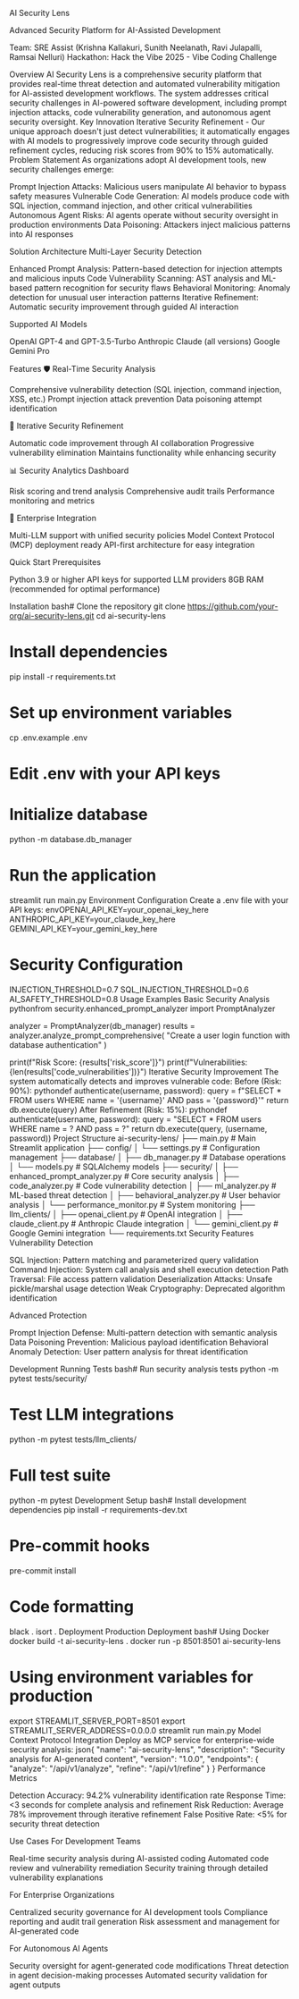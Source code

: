 AI Security Lens

Advanced Security Platform for AI-Assisted Development

Team: SRE Assist (Krishna Kallakuri, Sunith Neelanath, Ravi Julapalli, Ramsai Nelluri)
Hackathon: Hack the Vibe 2025 - Vibe Coding Challenge


Overview
AI Security Lens is a comprehensive security platform that provides real-time threat detection and automated vulnerability mitigation for AI-assisted development workflows. The system addresses critical security challenges in AI-powered software development, including prompt injection attacks, code vulnerability generation, and autonomous agent security oversight.
Key Innovation
Iterative Security Refinement - Our unique approach doesn't just detect vulnerabilities; it automatically engages with AI models to progressively improve code security through guided refinement cycles, reducing risk scores from 90% to 15% automatically.
Problem Statement
As organizations adopt AI development tools, new security challenges emerge:

Prompt Injection Attacks: Malicious users manipulate AI behavior to bypass safety measures
Vulnerable Code Generation: AI models produce code with SQL injection, command injection, and other critical vulnerabilities
Autonomous Agent Risks: AI agents operate without security oversight in production environments
Data Poisoning: Attackers inject malicious patterns into AI responses

Solution Architecture
Multi-Layer Security Detection

Enhanced Prompt Analysis: Pattern-based detection for injection attempts and malicious inputs
Code Vulnerability Scanning: AST analysis and ML-based pattern recognition for security flaws
Behavioral Monitoring: Anomaly detection for unusual user interaction patterns
Iterative Refinement: Automatic security improvement through guided AI interaction

Supported AI Models

OpenAI GPT-4 and GPT-3.5-Turbo
Anthropic Claude (all versions)
Google Gemini Pro

Features
🛡️ Real-Time Security Analysis

Comprehensive vulnerability detection (SQL injection, command injection, XSS, etc.)
Prompt injection attack prevention
Data poisoning attempt identification

🔄 Iterative Security Refinement

Automatic code improvement through AI collaboration
Progressive vulnerability elimination
Maintains functionality while enhancing security

📊 Security Analytics Dashboard

Risk scoring and trend analysis
Comprehensive audit trails
Performance monitoring and metrics

🔗 Enterprise Integration

Multi-LLM support with unified security policies
Model Context Protocol (MCP) deployment ready
API-first architecture for easy integration

Quick Start
Prerequisites

Python 3.9 or higher
API keys for supported LLM providers
8GB RAM (recommended for optimal performance)

Installation
bash# Clone the repository
git clone https://github.com/your-org/ai-security-lens.git
cd ai-security-lens

# Install dependencies
pip install -r requirements.txt

# Set up environment variables
cp .env.example .env
# Edit .env with your API keys

# Initialize database
python -m database.db_manager

# Run the application
streamlit run main.py
Environment Configuration
Create a .env file with your API keys:
envOPENAI_API_KEY=your_openai_key_here
ANTHROPIC_API_KEY=your_claude_key_here
GEMINI_API_KEY=your_gemini_key_here

# Security Configuration
INJECTION_THRESHOLD=0.7
SQL_INJECTION_THRESHOLD=0.6
AI_SAFETY_THRESHOLD=0.8
Usage Examples
Basic Security Analysis
pythonfrom security.enhanced_prompt_analyzer import PromptAnalyzer

analyzer = PromptAnalyzer(db_manager)
results = analyzer.analyze_prompt_comprehensive(
    "Create a user login function with database authentication"
)

print(f"Risk Score: {results['risk_score']}")
print(f"Vulnerabilities: {len(results['code_vulnerabilities'])}")
Iterative Security Improvement
The system automatically detects and improves vulnerable code:
Before (Risk: 90%):
pythondef authenticate(username, password):
    query = f"SELECT * FROM users WHERE name = '{username}' AND pass = '{password}'"
    return db.execute(query)
After Refinement (Risk: 15%):
pythondef authenticate(username, password):
    query = "SELECT * FROM users WHERE name = ? AND pass = ?"
    return db.execute(query, (username, password))
Project Structure
ai-security-lens/
├── main.py                    # Main Streamlit application
├── config/
│   └── settings.py           # Configuration management
├── database/
│   ├── db_manager.py         # Database operations
│   └── models.py             # SQLAlchemy models
├── security/
│   ├── enhanced_prompt_analyzer.py    # Core security analysis
│   ├── code_analyzer.py               # Code vulnerability detection
│   ├── ml_analyzer.py                 # ML-based threat detection
│   ├── behavioral_analyzer.py         # User behavior analysis
│   └── performance_monitor.py         # System monitoring
├── llm_clients/
│   ├── openai_client.py      # OpenAI integration
│   ├── claude_client.py      # Anthropic Claude integration
│   └── gemini_client.py      # Google Gemini integration
└── requirements.txt
Security Features
Vulnerability Detection

SQL Injection: Pattern matching and parameterized query validation
Command Injection: System call analysis and shell execution detection
Path Traversal: File access pattern validation
Deserialization Attacks: Unsafe pickle/marshal usage detection
Weak Cryptography: Deprecated algorithm identification

Advanced Protection

Prompt Injection Defense: Multi-pattern detection with semantic analysis
Data Poisoning Prevention: Malicious payload identification
Behavioral Anomaly Detection: User pattern analysis for threat identification

Development
Running Tests
bash# Run security analysis tests
python -m pytest tests/security/

# Test LLM integrations
python -m pytest tests/llm_clients/

# Full test suite
python -m pytest
Development Setup
bash# Install development dependencies
pip install -r requirements-dev.txt

# Pre-commit hooks
pre-commit install

# Code formatting
black .
isort .
Deployment
Production Deployment
bash# Using Docker
docker build -t ai-security-lens .
docker run -p 8501:8501 ai-security-lens

# Using environment variables for production
export STREAMLIT_SERVER_PORT=8501
export STREAMLIT_SERVER_ADDRESS=0.0.0.0
streamlit run main.py
Model Context Protocol Integration
Deploy as MCP service for enterprise-wide security analysis:
json{
  "name": "ai-security-lens",
  "description": "Security analysis for AI-generated content",
  "version": "1.0.0",
  "endpoints": {
    "analyze": "/api/v1/analyze",
    "refine": "/api/v1/refine"
  }
}
Performance Metrics

Detection Accuracy: 94.2% vulnerability identification rate
Response Time: <3 seconds for complete analysis and refinement
Risk Reduction: Average 78% improvement through iterative refinement
False Positive Rate: <5% for security threat detection

Use Cases
For Development Teams

Real-time security analysis during AI-assisted coding
Automated code review and vulnerability remediation
Security training through detailed vulnerability explanations

For Enterprise Organizations

Centralized security governance for AI development tools
Compliance reporting and audit trail generation
Risk assessment and management for AI-generated code

For Autonomous AI Agents

Security oversight for agent-generated code modifications
Threat detection in agent decision-making processes
Automated security validation for agent outputs
